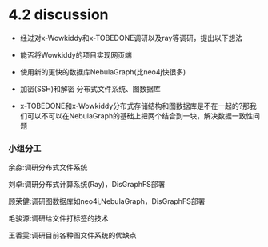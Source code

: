 # 4.2 discussion

* 经过对x-Wowkiddy和x-TOBEDONE调研以及ray等调研，提出以下想法

* 能否将Wowkiddy的项目实现网页端

* 使用新的更快的数据库NebulaGraph(比neo4j快很多)

* 加密(SSH)和解密 分布式文件系统、图数据库

* x-TOBEDONE和x-Wowkiddy分布式存储结构和图数据库是不在一起的?那我们可以不可以在NebulaGraph的基础上把两个结合到一块，解决数据一致性问题

### 小组分工

余淼:调研分布式文件系统

刘卓:调研分布式计算系统(Ray)，DisGraphFS部署

顾荣健:调研图数据库如neo4j,NebulaGraph，DisGraphFS部署

毛骏源:调研给文件打标签的技术

王香雯:调研目前各种图文件系统的优缺点


